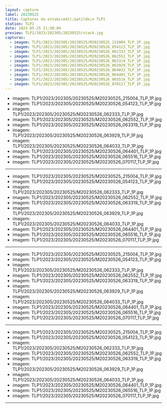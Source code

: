 ```yaml
---
layout: capture
label: 20230525
title: Capturas da esta&ccedil;&atilde;o TLP1
station: TLP1
date: 2023-05-25 21:50:04
preview: TLP1/2023/202305/20230525/stack.jpg
capturas:
  - imagem: TLP1/2023/202305/20230525/M20230525_215004_TLP_1P.jpg
  - imagem: TLP1/2023/202305/20230525/M20230526_054123_TLP_1P.jpg
  - imagem: TLP1/2023/202305/20230525/M20230526_062333_TLP_1P.jpg
  - imagem: TLP1/2023/202305/20230525/M20230526_062552_TLP_1P.jpg
  - imagem: TLP1/2023/202305/20230525/M20230526_063319_TLP_1P.jpg
  - imagem: TLP1/2023/202305/20230525/M20230526_063929_TLP_1P.jpg
  - imagem: TLP1/2023/202305/20230525/M20230526_064033_TLP_1P.jpg
  - imagem: TLP1/2023/202305/20230525/M20230526_064401_TLP_1P.jpg
  - imagem: TLP1/2023/202305/20230525/M20230526_065516_TLP_1P.jpg
  - imagem: TLP1/2023/202305/20230525/M20230526_070117_TLP_1P.jpg
---
```

  - imagem: TLP1/2023/202305/20230525/M20230525_215004_TLP_1P.jpg
  - imagem: TLP1/2023/202305/20230525/M20230526_054123_TLP_1P.jpg
  - imagem: TLP1/2023/202305/20230525/M20230526_062333_TLP_1P.jpg
  - imagem: TLP1/2023/202305/20230525/M20230526_062552_TLP_1P.jpg
  - imagem: TLP1/2023/202305/20230525/M20230526_063319_TLP_1P.jpg
  - imagem: TLP1/2023/202305/20230525/M20230526_063929_TLP_1P.jpg
  - imagem: TLP1/2023/202305/20230525/M20230526_064033_TLP_1P.jpg
  - imagem: TLP1/2023/202305/20230525/M20230526_064401_TLP_1P.jpg
  - imagem: TLP1/2023/202305/20230525/M20230526_065516_TLP_1P.jpg
  - imagem: TLP1/2023/202305/20230525/M20230526_070117_TLP_1P.jpg
---
  - imagem: TLP1/2023/202305/20230525/M20230525_215004_TLP_1P.jpg
  - imagem: TLP1/2023/202305/20230525/M20230526_054123_TLP_1P.jpg
  - imagem: TLP1/2023/202305/20230525/M20230526_062333_TLP_1P.jpg
  - imagem: TLP1/2023/202305/20230525/M20230526_062552_TLP_1P.jpg
  - imagem: TLP1/2023/202305/20230525/M20230526_063319_TLP_1P.jpg
  - imagem: TLP1/2023/202305/20230525/M20230526_063929_TLP_1P.jpg
  - imagem: TLP1/2023/202305/20230525/M20230526_064033_TLP_1P.jpg
  - imagem: TLP1/2023/202305/20230525/M20230526_064401_TLP_1P.jpg
  - imagem: TLP1/2023/202305/20230525/M20230526_065516_TLP_1P.jpg
  - imagem: TLP1/2023/202305/20230525/M20230526_070117_TLP_1P.jpg
---
  - imagem: TLP1/2023/202305/20230525/M20230525_215004_TLP_1P.jpg
  - imagem: TLP1/2023/202305/20230525/M20230526_054123_TLP_1P.jpg
  - imagem: TLP1/2023/202305/20230525/M20230526_062333_TLP_1P.jpg
  - imagem: TLP1/2023/202305/20230525/M20230526_062552_TLP_1P.jpg
  - imagem: TLP1/2023/202305/20230525/M20230526_063319_TLP_1P.jpg
  - imagem: TLP1/2023/202305/20230525/M20230526_063929_TLP_1P.jpg
  - imagem: TLP1/2023/202305/20230525/M20230526_064033_TLP_1P.jpg
  - imagem: TLP1/2023/202305/20230525/M20230526_064401_TLP_1P.jpg
  - imagem: TLP1/2023/202305/20230525/M20230526_065516_TLP_1P.jpg
  - imagem: TLP1/2023/202305/20230525/M20230526_070117_TLP_1P.jpg
---
  - imagem: TLP1/2023/202305/20230525/M20230525_215004_TLP_1P.jpg
  - imagem: TLP1/2023/202305/20230525/M20230526_054123_TLP_1P.jpg
  - imagem: TLP1/2023/202305/20230525/M20230526_062333_TLP_1P.jpg
  - imagem: TLP1/2023/202305/20230525/M20230526_062552_TLP_1P.jpg
  - imagem: TLP1/2023/202305/20230525/M20230526_063319_TLP_1P.jpg
  - imagem: TLP1/2023/202305/20230525/M20230526_063929_TLP_1P.jpg
  - imagem: TLP1/2023/202305/20230525/M20230526_064033_TLP_1P.jpg
  - imagem: TLP1/2023/202305/20230525/M20230526_064401_TLP_1P.jpg
  - imagem: TLP1/2023/202305/20230525/M20230526_065516_TLP_1P.jpg
  - imagem: TLP1/2023/202305/20230525/M20230526_070117_TLP_1P.jpg
---
